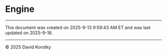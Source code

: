# Engine

---

This document was created on 2025-9-13 9:59:43 AM ET and was last updated on 2025-9-16.

---

© 2025 David Korotky
